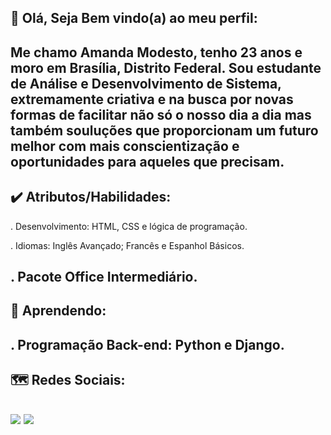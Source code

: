 👋 Olá, Seja Bem vindo(a) ao meu perfil:
-
Me chamo Amanda Modesto, tenho 23 anos e moro em Brasília, Distrito Federal. Sou estudante de Análise e Desenvolvimento de Sistema, extremamente criativa e na busca por novas formas de facilitar não só o nosso dia a dia mas também souluções que proporcionam um futuro melhor com mais conscientização e oportunidades para aqueles que precisam.
-
✔️ Atributos/Habilidades:
-
. Desenvolvimento: HTML, CSS e lógica de programação.

. Idiomas: Inglês Avançado; Francês e Espanhol Básicos.

. Pacote Office Intermediário.
-
🌱 Aprendendo:
-
. Programação Back-end: Python e Django.
-
🗺️ Redes Sociais:
-
[<img src= "https://img.shields.io/badge/amanda_velozo2@hotmail.com-0078D4?style=for-the-badge&logo=microsoft-outlook&logoColor=white"/>](mailto:"amanda_velozo2@hotmail.com") 
[<img src="https://img.shields.io/badge/linkedin-%230077B5.svg?&style=for-the-badge&logo=linkedin&logoColor=white" />](https://www.linkedin.com/in/amanda-modesto-196a161b7/)
-

<!---
AMND22/AMND22 is a ✨ special ✨ repository because its `README.md` (this file) appears on your GitHub profile.
You can click the Preview link to take a look at your changes.
--->
